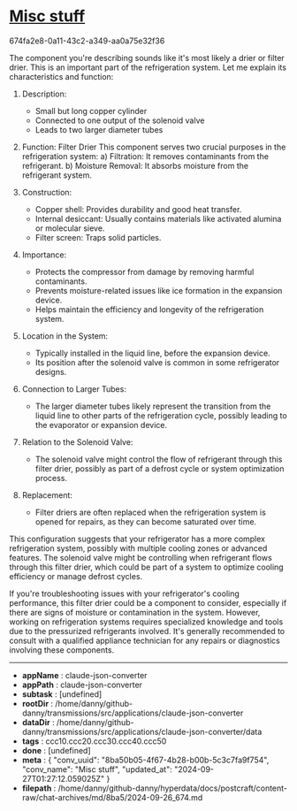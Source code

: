 # [Misc stuff](https://claude.ai/chat/8ba50b05-4f67-4b28-b00b-5c3c7fa9f754)

674fa2e8-0a11-43c2-a349-aa0a75e32f36

 The component you're describing sounds like it's most likely a drier or filter drier. This is an important part of the refrigeration system. Let me explain its characteristics and function:

1. Description:
   - Small but long copper cylinder
   - Connected to one output of the solenoid valve
   - Leads to two larger diameter tubes

2. Function: Filter Drier
   This component serves two crucial purposes in the refrigeration system:
   a) Filtration: It removes contaminants from the refrigerant.
   b) Moisture Removal: It absorbs moisture from the refrigerant system.

3. Construction:
   - Copper shell: Provides durability and good heat transfer.
   - Internal desiccant: Usually contains materials like activated alumina or molecular sieve.
   - Filter screen: Traps solid particles.

4. Importance:
   - Protects the compressor from damage by removing harmful contaminants.
   - Prevents moisture-related issues like ice formation in the expansion device.
   - Helps maintain the efficiency and longevity of the refrigeration system.

5. Location in the System:
   - Typically installed in the liquid line, before the expansion device.
   - Its position after the solenoid valve is common in some refrigerator designs.

6. Connection to Larger Tubes:
   - The larger diameter tubes likely represent the transition from the liquid line to other parts of the refrigeration cycle, possibly leading to the evaporator or expansion device.

7. Relation to the Solenoid Valve:
   - The solenoid valve might control the flow of refrigerant through this filter drier, possibly as part of a defrost cycle or system optimization process.

8. Replacement:
   - Filter driers are often replaced when the refrigeration system is opened for repairs, as they can become saturated over time.

This configuration suggests that your refrigerator has a more complex refrigeration system, possibly with multiple cooling zones or advanced features. The solenoid valve might be controlling when refrigerant flows through this filter drier, which could be part of a system to optimize cooling efficiency or manage defrost cycles.

If you're troubleshooting issues with your refrigerator's cooling performance, this filter drier could be a component to consider, especially if there are signs of moisture or contamination in the system. However, working on refrigeration systems requires specialized knowledge and tools due to the pressurized refrigerants involved. It's generally recommended to consult with a qualified appliance technician for any repairs or diagnostics involving these components.

---

* **appName** : claude-json-converter
* **appPath** : claude-json-converter
* **subtask** : [undefined]
* **rootDir** : /home/danny/github-danny/transmissions/src/applications/claude-json-converter
* **dataDir** : /home/danny/github-danny/transmissions/src/applications/claude-json-converter/data
* **tags** : ccc10.ccc20.ccc30.ccc40.ccc50
* **done** : [undefined]
* **meta** : {
  "conv_uuid": "8ba50b05-4f67-4b28-b00b-5c3c7fa9f754",
  "conv_name": "Misc stuff",
  "updated_at": "2024-09-27T01:27:12.059025Z"
}
* **filepath** : /home/danny/github-danny/hyperdata/docs/postcraft/content-raw/chat-archives/md/8ba5/2024-09-26_674.md